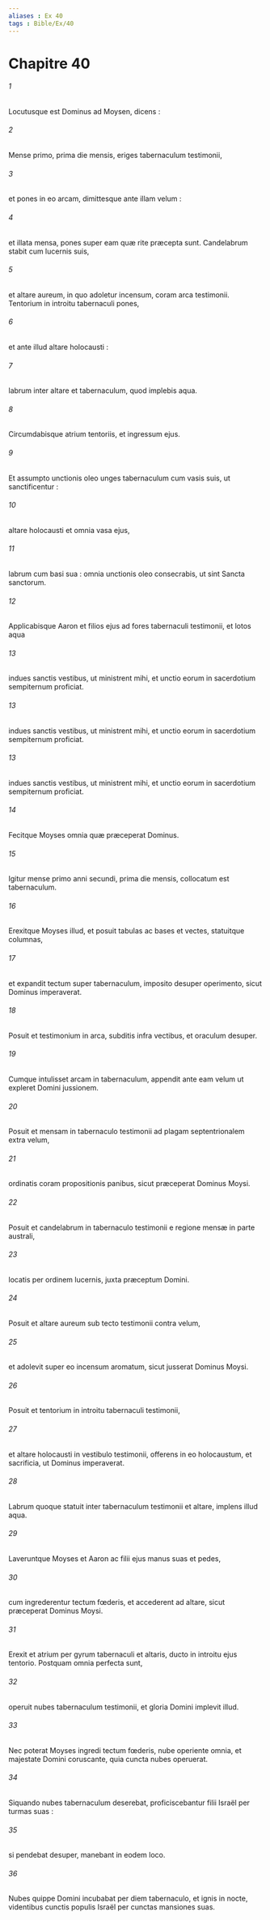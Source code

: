 ```yaml
---
aliases : Ex 40
tags : Bible/Ex/40
---
```


# Chapitre 40

###### 1
Locutusque est Dominus ad Moysen, dicens :
###### 2
Mense primo, prima die mensis, eriges tabernaculum testimonii,
###### 3
et pones in eo arcam, dimittesque ante illam velum :
###### 4
et illata mensa, pones super eam quæ rite præcepta sunt. Candelabrum stabit cum lucernis suis,
###### 5
et altare aureum, in quo adoletur incensum, coram arca testimonii. Tentorium in introitu tabernaculi pones,
###### 6
et ante illud altare holocausti :
###### 7
labrum inter altare et tabernaculum, quod implebis aqua.
###### 8
Circumdabisque atrium tentoriis, et ingressum ejus.
###### 9
Et assumpto unctionis oleo unges tabernaculum cum vasis suis, ut sanctificentur :
###### 10
altare holocausti et omnia vasa ejus,
###### 11
labrum cum basi sua : omnia unctionis oleo consecrabis, ut sint Sancta sanctorum.
###### 12
Applicabisque Aaron et filios ejus ad fores tabernaculi testimonii, et lotos aqua
###### 13
indues sanctis vestibus, ut ministrent mihi, et unctio eorum in sacerdotium sempiternum proficiat.
###### 13
indues sanctis vestibus, ut ministrent mihi, et unctio eorum in sacerdotium sempiternum proficiat.
###### 13
indues sanctis vestibus, ut ministrent mihi, et unctio eorum in sacerdotium sempiternum proficiat.
###### 14
Fecitque Moyses omnia quæ præceperat Dominus.
###### 15
Igitur mense primo anni secundi, prima die mensis, collocatum est tabernaculum.
###### 16
Erexitque Moyses illud, et posuit tabulas ac bases et vectes, statuitque columnas,
###### 17
et expandit tectum super tabernaculum, imposito desuper operimento, sicut Dominus imperaverat.
###### 18
Posuit et testimonium in arca, subditis infra vectibus, et oraculum desuper.
###### 19
Cumque intulisset arcam in tabernaculum, appendit ante eam velum ut expleret Domini jussionem.
###### 20
Posuit et mensam in tabernaculo testimonii ad plagam septentrionalem extra velum,
###### 21
ordinatis coram propositionis panibus, sicut præceperat Dominus Moysi.
###### 22
Posuit et candelabrum in tabernaculo testimonii e regione mensæ in parte australi,
###### 23
locatis per ordinem lucernis, juxta præceptum Domini.
###### 24
Posuit et altare aureum sub tecto testimonii contra velum,
###### 25
et adolevit super eo incensum aromatum, sicut jusserat Dominus Moysi.
###### 26
Posuit et tentorium in introitu tabernaculi testimonii,
###### 27
et altare holocausti in vestibulo testimonii, offerens in eo holocaustum, et sacrificia, ut Dominus imperaverat.
###### 28
Labrum quoque statuit inter tabernaculum testimonii et altare, implens illud aqua.
###### 29
Laveruntque Moyses et Aaron ac filii ejus manus suas et pedes,
###### 30
cum ingrederentur tectum fœderis, et accederent ad altare, sicut præceperat Dominus Moysi.
###### 31
Erexit et atrium per gyrum tabernaculi et altaris, ducto in introitu ejus tentorio. Postquam omnia perfecta sunt,
###### 32
operuit nubes tabernaculum testimonii, et gloria Domini implevit illud.
###### 33
Nec poterat Moyses ingredi tectum fœderis, nube operiente omnia, et majestate Domini coruscante, quia cuncta nubes operuerat.
###### 34
Siquando nubes tabernaculum deserebat, proficiscebantur filii Israël per turmas suas :
###### 35
si pendebat desuper, manebant in eodem loco.
###### 36
Nubes quippe Domini incubabat per diem tabernaculo, et ignis in nocte, videntibus cunctis populis Israël per cunctas mansiones suas.
